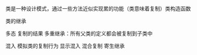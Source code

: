 类是一种设计模式，通过一些方法近似实现累的功能（类意味着复制）类构造函数

类的继承

多态 复制的结果
多重继承：所有父类的定义都会被复制到子类中

混入 模拟类的复制行为
显示混入
混合复制
寄生继承
